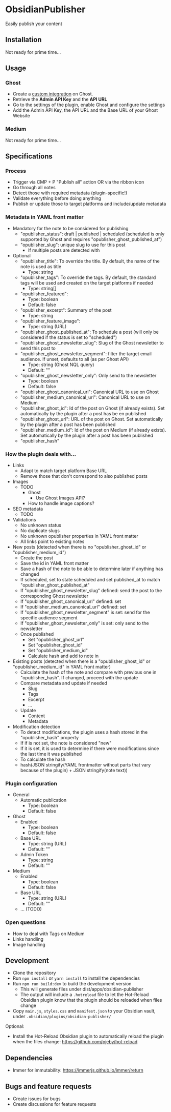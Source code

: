 # ObsidianPublisher

Easily publish your content

## Installation

Not ready for prime time...

## Usage

### Ghost

- Create a [custom integration](https://ghost.org/integrations/custom-integrations/) on Ghost.
- Retrieve the **Admin API Key** and the **API URL**
- Go to the settings of the plugin, enable Ghost and configure the settings
- Add the Admin API Key, the API URL and the Base URL of your Ghost Website

### Medium

Not ready for prime time...

## Specifications

### Process

- Trigger via CMP + P "Publish all" action OR via the ribbon icon
- Go through all notes
- Detect those with required metadata (plugin-specific!)
- Validate everything before doing anything
- Publish or update those to target platforms and include/update metadata

### Metadata in YAML front matter

- Mandatory for the note to be considered for publishing
  - "opublisher_status": draft | published | scheduled (scheduled is only supported by Ghost and requires "opublisher_ghost_published_at")
  - "opublisher_slug": unique slug to use for this post
    - If multiple posts are detected with
- Optional
  - "opublisher_title": To override the title. By default, the name of the note is used as title
    - Type: string
  - "opublisher_tags": To override the tags. By default, the standard tags will be used and created on the target platforms if needed
    - Type: string[]
  - "opublisher_featured":
    - Type: boolean
    - Default: false
  - "opublisher_excerpt": Summary of the post
    - Type: string
  - "opublisher_feature_image":
    - Type: string (URL)
  - "opublisher_ghost_published_at": To schedule a post (will only be considered if the status is set to "scheduled")
  - "opublisher_ghost_newsletter_slug": Slug of the Ghost newsletter to send this post to
  - "opublisher_ghost_newsletter_segment": filter the target email audience. If unset, defaults to all (as per Ghost API)
    - Type: string (Ghost NQL query)
    - Default: ""
  - "opublisher_ghost_newsletter_only": Only send to the newsletter
    - Type: boolean
    - Default: false
  - "opublisher_ghost_canonical_url": Canonical URL to use on Ghost
  - "opublisher_medium_canonical_url": Canonical URL to use on Medium
  - "opublisher_ghost_id": Id of the post on Ghost (if already exists). Set automatically by the plugin after a post has be en published
  - "opublisher_ghost_url": URL of the post on Ghost. Set automatically by the plugin after a post has been published
  - "opublisher_medium_id": Id of the post on Medium (if already exists). Set automatically by the plugin after a post has been published
  - "opublisher_hash"

### How the plugin deals with...

- Links
  - Adapt to match target platform Base URL
  - Remove those that don't correspond to also published posts
- Images
  - TODO
    - Ghost
      - Use Ghost Images API?
    - How to handle image captions?
- SEO metadata
  - TODO
- Validations
  - No unknown status
  - No duplicate slugs
  - No unknown opublisher properties in YAML front matter
  - All links point to existing notes
- New posts (detected when there is no "opublisher_ghost_id" or "opublisher_medium_id")
  - Create the post
  - Save the id in YAML front matter
  - Save a hash of the note to be able to determine later if anything has changed
  - If scheduled, set to state scheduled and set published_at to match "opublisher_ghost_published_at"
  - If "opublisher_ghost_newsletter_slug" defined: send the post to the corresponding Ghost newsletter
  - If "opublisher_ghost_canonical_url" defined: set
  - If "opublisher_medium_canonical_url" defined: set
  - If "opublisher_ghost_newsletter_segment" is set: send for the specific audience segment
  - If "opublisher_ghost_newsletter_only" is set: only send to the newsletter
  - Once published
    - Set "opublisher_ghost_url"
    - Set "opublisher_ghost_id"
    - Set "opublisher_medium_id"
    - Calculate hash and add to note in
- Existing posts (detected when there is a "opublisher_ghost_id" or "opublisher_medium_id" in YAML front matter)
  - Calculate the hash of the note and compare with previous one in "opublisher_hash". If changed, proceed with the update
  - Compare metadata and update if needed
    - Slug
    - Tags
    - Excerpt
    - ...
  - Update
    - Content
    - Metadata
- Modification detection
  - To detect modifications, the plugin uses a hash stored in the "opublisher_hash" property
  - If if is not set, the note is considered "new"
  - If it is set, it is used to determine if there were modifications since the last time it was published
  - To calculate the hash
  - hash(JSON stringify(YAML frontmatter without parts that vary because of the plugin) + JSON stringify(note text))

### Plugin configuration

- General
  - Automatic publication
    - Type: boolean
    - Default: false
- Ghost
  - Enabled
    - Type: boolean
    - Default: false
  - Base URL
    - Type: string (URL)
    - Default: ""
  - Admin Token
    - Type: string
    - Default: ""
- Medium
  - Enabled
    - Type: boolean
    - Default: false
  - Base URL
    - Type: string (URL)
    - Default: ""
  - ... (TODO)

### Open questions

- How to deal with Tags on Medium
- Links handling
- Image handling

## Development

- Clone the repository
- Run `npm install` or `yarn install` to install the dependencies
- Run `npm run build:dev` to build the development version
  - This will generate files under dist/apps/obsidian-publisher
  - The output will include a `.hotreload` file to let the Hot-Reload Obsidian plugin know that the plugin should be reloaded when files change
- Copy `main.js`, `styles.css` and `manifest.json` to your Obsidian vault, under `.obsidian/plugins/obsidian-publisher/`

Optional:
- Install the Hot-Reload Obsidian plugin to automatically reload the plugin when the files change: https://github.com/pjeby/hot-reload

## Dependencies
- Immer for immutability: https://immerjs.github.io/immer/return

## Bugs and feature requests

- Create issues for bugs
- Create discussions for feature requests
